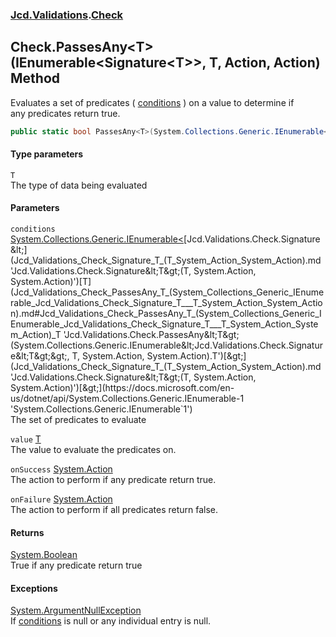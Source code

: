 ### [Jcd.Validations](Jcd_Validations.md 'Jcd.Validations').[Check](Jcd_Validations_Check.md 'Jcd.Validations.Check')
## Check.PassesAny&lt;T&gt;(IEnumerable&lt;Signature&lt;T&gt;&gt;, T, Action, Action) Method
Evaluates a set of predicates ( [conditions](Jcd_Validations_Check_PassesAny_T_(System_Collections_Generic_IEnumerable_Jcd_Validations_Check_Signature_T___T_System_Action_System_Action).md#Jcd_Validations_Check_PassesAny_T_(System_Collections_Generic_IEnumerable_Jcd_Validations_Check_Signature_T___T_System_Action_System_Action)_conditions 'Jcd.Validations.Check.PassesAny&lt;T&gt;(System.Collections.Generic.IEnumerable&lt;Jcd.Validations.Check.Signature&lt;T&gt;&gt;, T, System.Action, System.Action).conditions') ) on a value to determine if  
any predicates return true.  
```csharp
public static bool PassesAny<T>(System.Collections.Generic.IEnumerable<Jcd.Validations.Check.Signature<T>> conditions, T value, System.Action onSuccess=null, System.Action onFailure=null);
```
#### Type parameters
<a name='Jcd_Validations_Check_PassesAny_T_(System_Collections_Generic_IEnumerable_Jcd_Validations_Check_Signature_T___T_System_Action_System_Action)_T'></a>
`T`  
The type of data being evaluated
  
#### Parameters
<a name='Jcd_Validations_Check_PassesAny_T_(System_Collections_Generic_IEnumerable_Jcd_Validations_Check_Signature_T___T_System_Action_System_Action)_conditions'></a>
`conditions` [System.Collections.Generic.IEnumerable&lt;](https://docs.microsoft.com/en-us/dotnet/api/System.Collections.Generic.IEnumerable-1 'System.Collections.Generic.IEnumerable`1')[Jcd.Validations.Check.Signature&lt;](Jcd_Validations_Check_Signature_T_(T_System_Action_System_Action).md 'Jcd.Validations.Check.Signature&lt;T&gt;(T, System.Action, System.Action)')[T](Jcd_Validations_Check_PassesAny_T_(System_Collections_Generic_IEnumerable_Jcd_Validations_Check_Signature_T___T_System_Action_System_Action).md#Jcd_Validations_Check_PassesAny_T_(System_Collections_Generic_IEnumerable_Jcd_Validations_Check_Signature_T___T_System_Action_System_Action)_T 'Jcd.Validations.Check.PassesAny&lt;T&gt;(System.Collections.Generic.IEnumerable&lt;Jcd.Validations.Check.Signature&lt;T&gt;&gt;, T, System.Action, System.Action).T')[&gt;](Jcd_Validations_Check_Signature_T_(T_System_Action_System_Action).md 'Jcd.Validations.Check.Signature&lt;T&gt;(T, System.Action, System.Action)')[&gt;](https://docs.microsoft.com/en-us/dotnet/api/System.Collections.Generic.IEnumerable-1 'System.Collections.Generic.IEnumerable`1')  
The set of predicates to evaluate
  
<a name='Jcd_Validations_Check_PassesAny_T_(System_Collections_Generic_IEnumerable_Jcd_Validations_Check_Signature_T___T_System_Action_System_Action)_value'></a>
`value` [T](Jcd_Validations_Check_PassesAny_T_(System_Collections_Generic_IEnumerable_Jcd_Validations_Check_Signature_T___T_System_Action_System_Action).md#Jcd_Validations_Check_PassesAny_T_(System_Collections_Generic_IEnumerable_Jcd_Validations_Check_Signature_T___T_System_Action_System_Action)_T 'Jcd.Validations.Check.PassesAny&lt;T&gt;(System.Collections.Generic.IEnumerable&lt;Jcd.Validations.Check.Signature&lt;T&gt;&gt;, T, System.Action, System.Action).T')  
The value to evaluate the predicates on.
  
<a name='Jcd_Validations_Check_PassesAny_T_(System_Collections_Generic_IEnumerable_Jcd_Validations_Check_Signature_T___T_System_Action_System_Action)_onSuccess'></a>
`onSuccess` [System.Action](https://docs.microsoft.com/en-us/dotnet/api/System.Action 'System.Action')  
The action to perform if any predicate return true.
  
<a name='Jcd_Validations_Check_PassesAny_T_(System_Collections_Generic_IEnumerable_Jcd_Validations_Check_Signature_T___T_System_Action_System_Action)_onFailure'></a>
`onFailure` [System.Action](https://docs.microsoft.com/en-us/dotnet/api/System.Action 'System.Action')  
The action to perform if all predicates return false.
  
#### Returns
[System.Boolean](https://docs.microsoft.com/en-us/dotnet/api/System.Boolean 'System.Boolean')  
True if any predicate return true
#### Exceptions
[System.ArgumentNullException](https://docs.microsoft.com/en-us/dotnet/api/System.ArgumentNullException 'System.ArgumentNullException')  
If [conditions](Jcd_Validations_Check_PassesAny_T_(System_Collections_Generic_IEnumerable_Jcd_Validations_Check_Signature_T___T_System_Action_System_Action).md#Jcd_Validations_Check_PassesAny_T_(System_Collections_Generic_IEnumerable_Jcd_Validations_Check_Signature_T___T_System_Action_System_Action)_conditions 'Jcd.Validations.Check.PassesAny&lt;T&gt;(System.Collections.Generic.IEnumerable&lt;Jcd.Validations.Check.Signature&lt;T&gt;&gt;, T, System.Action, System.Action).conditions') is null or any individual entry is null.  
